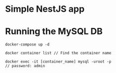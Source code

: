 # Simple NestJS app

# Running the MySQL DB

```
docker-compose up -d

docker container list // Find the container name

docker exec -it [container_name] mysql -uroot -p
// password: admin
```
